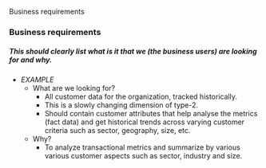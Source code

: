 Business requirements

### Business requirements

##### This should clearly list what is it that we (the business users) are looking for and why.

  * _EXAMPLE_
    * What are we looking for?
      * All customer data for the organization, tracked historically.
      * This is a slowly changing dimension of type-2.
      * Should contain customer attributes that help analyse the metrics (fact data) and get historical trends across varying customer criteria such as sector, geography, size, etc.
    * Why?
      * To analyze transactional metrics and summarize by various various customer aspects such as sector, industry and size.

